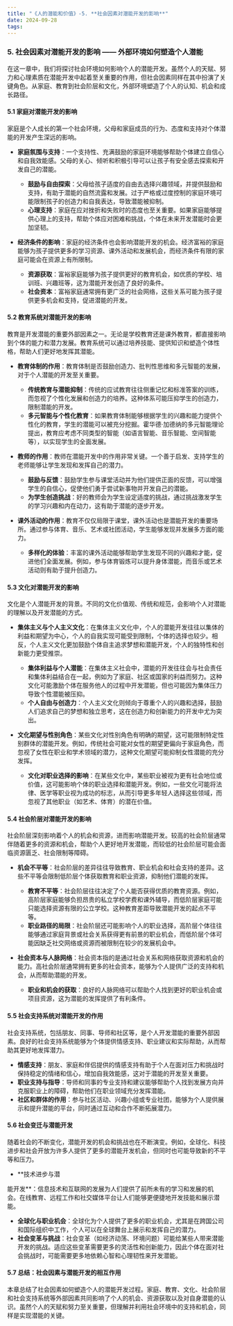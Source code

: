 ```yaml
---
title: "《人的潜能和价值》-5. **社会因素对潜能开发的影响**"
date: 2024-09-28
tags: 
---
```

### 5. **社会因素对潜能开发的影响** —— 外部环境如何塑造个人潜能

在这一章中，我们将探讨社会环境如何影响个人的潜能开发。虽然个人的天赋、努力和心理素质在潜能开发中起着至关重要的作用，但社会因素同样在其中扮演了关键角色。从家庭、教育到社会阶层和文化，外部环境塑造了个人的认知、机会和成长路径。

#### 5.1 **家庭对潜能开发的影响**

家庭是个人成长的第一个社会环境，父母和家庭成员的行为、态度和支持对个体潜能的开发产生深远的影响。

- **家庭氛围与支持**：一个支持性、充满鼓励的家庭环境能够帮助个体建立自信心和自我效能感。父母的关心、倾听和积极引导可以让孩子有安全感去探索和开发自己的潜能。
    - **鼓励与自由探索**：父母给孩子适度的自由去选择兴趣领域，并提供鼓励和支持，有助于潜能的自然流露和发展。过于严格或过度控制的家庭环境可能限制孩子的创造力和自我表达，导致潜能被抑制。
    - **心理支持**：家庭在应对挫折和失败时的态度也至关重要。如果家庭能够提供心理上的支持，帮助个体应对困难和挑战，个体在未来开发潜能时会更加坚韧。

- **经济条件的影响**：家庭的经济条件也会影响潜能开发的机会。经济富裕的家庭能够为孩子提供更多的学习资源、课外活动和发展机会，而经济条件有限的家庭可能会在资源上有所限制。
    - **资源获取**：富裕家庭能够为孩子提供更好的教育机会，如优质的学校、培训班、兴趣班等，这为潜能开发创造了良好的条件。
    - **社会资本**：富裕家庭通常拥有更广泛的社会网络，这些关系可能为孩子提供更多机会和支持，促进潜能的开发。

#### 5.2 **教育系统对潜能开发的影响**

教育是开发潜能的重要外部因素之一。无论是学校教育还是课外教育，都直接影响到个体的能力和潜力发展。教育系统可以通过培养技能、提供知识和塑造个体性格，帮助人们更好地发挥其潜能。

- **教育体制的作用**：教育体制是否鼓励创造力、批判性思维和多元智能的发展，对于个人潜能的开发至关重要。
    - **传统教育与潜能抑制**：传统的应试教育往往侧重记忆和标准答案的训练，而忽视了个性化发展和创造力的培养。这种体系可能压抑学生的创造力，限制潜能的开发。
    - **多元智能与个性化教育**：如果教育体制能够根据学生的兴趣和能力提供个性化的教育，学生的潜能可以被充分挖掘。霍华德·加德纳的多元智能理论提出，教育应考虑不同类型的智能（如语言智能、音乐智能、空间智能等），以实现学生的全面发展。

- **教师的作用**：教师在潜能开发中的作用非常关键。一个善于启发、支持学生的老师能够让学生发现和发挥自己的潜力。
    - **鼓励与反馈**：鼓励学生参与课堂活动并为他们提供正面的反馈，可以增强学生的自信心，促使他们勇于尝试新事物并开发自己的潜能。
    - **为学生创造挑战**：好的教师会为学生设定适度的挑战，通过挑战激发学生的学习兴趣和内在动力，这有助于潜能的逐步开发。

- **课外活动的作用**：教育不仅仅局限于课堂，课外活动也是潜能开发的重要场所。通过参与体育、音乐、艺术或社团活动，学生能够发现并发展多方面的能力。
    - **多样化的体验**：丰富的课外活动能够帮助学生发现不同的兴趣和才能，促进他们全面发展。例如，参与体育锻炼可以提升身体潜能，而音乐或艺术活动则有助于提升创造力。

#### 5.3 **文化对潜能开发的影响**

文化是个人潜能开发的背景。不同的文化价值观、传统和规范，会影响个人对潜能的理解以及开发潜能的方式。

- **集体主义与个人主义文化**：在集体主义文化中，个人的潜能开发往往以集体的利益和期望为中心，个人的自我实现可能受到限制，个体的选择也较少。相反，个人主义文化更加鼓励个体自主追求梦想和潜能开发，个人的独特性和创新能力更受推崇。
    - **集体利益与个人潜能**：在集体主义社会中，潜能的开发往往会与社会责任和集体利益结合在一起，例如为了家庭、社区或国家的利益而努力。这种文化可能激励个体在服务他人的过程中开发潜能，但也可能因为集体压力导致个性潜能被压抑。
    - **个人自由与创造力**：个人主义文化则倾向于尊重个人的兴趣和选择，鼓励人们追求自己的梦想和独立思考，这在创造力和创新能力的开发中尤为突出。

- **文化期望与性别角色**：某些文化对性别角色有明确的期望，这可能限制特定性别群体的潜能开发。例如，传统社会可能对女性的期望更偏向于家庭角色，而忽视了女性在职业和学术领域的潜力，这种文化期望可能抑制女性潜能的充分发挥。
    - **文化对职业选择的影响**：在某些文化中，某些职业被视为更有社会地位或价值，这可能影响个体的职业选择和潜能开发。例如，一些文化可能将法律、医学等职业视为成功的标志，从而引导更多年轻人选择这些领域，而忽视了其他职业（如艺术、体育）的潜在价值。

#### 5.4 **社会阶层对潜能开发的影响**

社会阶层深刻影响着个人的机会和资源，进而影响潜能开发。较高的社会阶层通常伴随着更多的资源和机会，帮助个人更好地开发潜能，而较低的社会阶层可能会面临资源匮乏、社会限制等障碍。

- **机会不平等**：社会阶层的差异往往导致教育、职业机会和社会支持的差异。这些不平等会限制低阶层个体获取教育和职业资源，抑制他们潜能的发挥。
    - **教育不平等**：社会阶层往往决定了个人能否获得优质的教育资源。例如，高阶层家庭能够负担昂贵的私立学校学费和课外辅导，而低阶层家庭可能只能选择资源有限的公立学校。这种教育差距导致潜能开发的起点不平等。
    - **职业路径的局限**：社会阶层还可能影响个人的职业选择，高阶层个体往往能够通过家庭背景或社会关系获得更有前景的职业机会，而低阶层个体可能因缺乏社交网络或资源而被限制在较少的发展机会中。

- **社会资本与人脉网络**：社会资本指的是通过社会关系和网络获取资源和机会的能力。高社会阶层通常拥有更多的社会资本，能够为个人提供广泛的支持和机会，从而帮助潜能的开发。
    - **职业和机会的获取**：良好的人脉网络可以帮助个人找到更好的职业机会或项目资源，这为潜能的发挥提供了有利条件。

#### 5.5 **社会支持系统对潜能开发的作用**

社会支持系统，包括朋友、同事、导师和社区等，是个人开发潜能的重要外部因素。良好的社会支持系统能够为个体提供情感支持、职业建议和实际帮助，从而帮助其更好地发挥潜力。

- **情感支持**：朋友、家庭和伴侣提供的情感支持有助于个人在面对压力和挑战时保持稳定的情绪和信心，增加自我效能感，这对于潜能的开发至关重要。
- **职业支持与指导**：导师和同事的专业支持和建议能够帮助个人找到发展方向并克服职业上的障碍，帮助他们在职业领域充分发挥潜能。
- **社区和群体的作用**：参与社区活动、兴趣小组或专业社团，能够为个人提供展示和提升潜能的平台，同时通过互动和合作不断拓展潜力。

#### 5.6 **社会变迁与潜能开发**

随着社会的不断变化，潜能开发的机会和挑战也在不断演变。例如，全球化、科技进步和社会开放为许多人提供了更多的潜能开发机会，但同时也可能导致新的不平等和压力。

- **技术进步与潜

能开发**：信息技术和互联网的发展为人们提供了前所未有的学习和发展的机会。在线教育、远程工作和社交媒体平台让人们能够更便捷地开发技能和展示潜能。
- **全球化与职业机会**：全球化为个人提供了更多的职业机会，尤其是在跨国公司和国际组织中工作，个人可以在全球舞台上展示和发挥自己的潜力。
- **社会变革与挑战**：社会变革（如经济动荡、环境问题）可能给某些人带来潜能开发的挑战。适应这些变革需要更多的灵活性和创新能力，因此个体在面对社会挑战时，可能需要更多地依赖心智和心理韧性来开发潜能。

#### 5.7 **总结：社会因素与潜能开发的相互作用**

本章总结了社会因素如何塑造个人的潜能开发过程。家庭、教育、文化、社会阶层和社会支持系统等外部因素共同影响了个人的机会、资源获取以及对自身潜能的认识。虽然个人的天赋和努力至关重要，但理解并利用社会环境中的支持和机会，同样是实现潜能的关键。